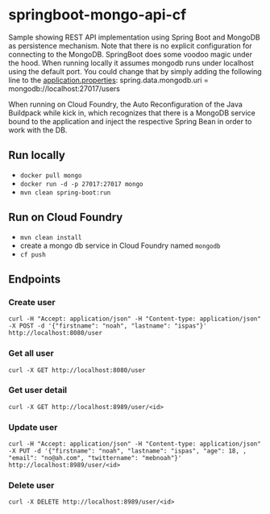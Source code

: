 # springboot-mongo-api-cf
Sample showing REST API implementation using Spring Boot and MongoDB as persistence mechanism. 
Note that there is no explicit configuration for connecting to the MongoDB. SpringBoot does some voodoo magic under the hood. When running locally it assumes mongodb runs under localhost using the default port. You could change that by simply adding the following line to the [application.properties](src/main/resources/application.properties): spring.data.mongodb.uri = mongodb://localhost:27017/users

When running on Cloud Foundry, the Auto Reconfiguration of the Java Buildpack while kick in, which recognizes that there is a MongoDB service bound to the application and inject the respective Spring Bean in order to work with the DB.  

## Run locally
* `docker pull mongo`
* `docker run -d -p 27017:27017 mongo`
* `mvn clean spring-boot:run`

## Run on Cloud Foundry
* `mvn clean install`
* create a mongo db service in Cloud Foundry named `mongodb`
* `cf push`

## Endpoints

### Create user 
`curl -H "Accept: application/json" -H "Content-type: application/json" -X POST -d '{"firstname": "noah", "lastname": "ispas"}' http://localhost:8080/user`

### Get all user
`curl -X GET http://localhost:8080/user`

### Get user detail 
`curl -X GET http://localhost:8989/user/<id>`

### Update user 
`curl -H "Accept: application/json" -H "Content-type: application/json" -X PUT -d '{"firstname": "noah", "lastname": "ispas", "age": 18, , "email": "no@ah.com", "twittername": "mebnoah"}' http://localhost:8989/user/<id>`

### Delete user 
`curl -X DELETE http://localhost:8989/user/<id>`